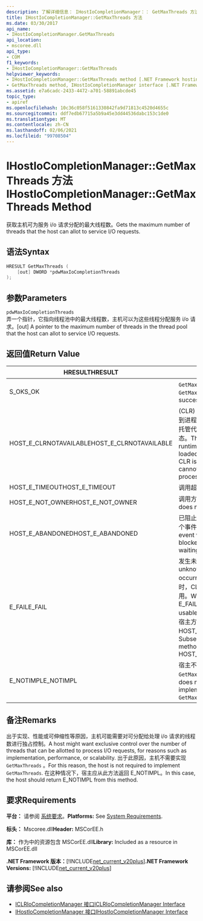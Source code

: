 ```yaml
---
description: 了解详细信息： IHostIoCompletionManager：： GetMaxThreads 方法
title: IHostIoCompletionManager::GetMaxThreads 方法
ms.date: 03/30/2017
api_name:
- IHostIoCompletionManager.GetMaxThreads
api_location:
- mscoree.dll
api_type:
- COM
f1_keywords:
- IHostIoCompletionManager::GetMaxThreads
helpviewer_keywords:
- IHostIoCompletionManager::GetMaxThreads method [.NET Framework hosting]
- GetMaxThreads method, IHostIoCompletionManager interface [.NET Framework hosting]
ms.assetid: e7a6cadc-2433-4472-a701-58891abcde45
topic_type:
- apiref
ms.openlocfilehash: 10c36c058f5161330842fa9d71813c4520d4655c
ms.sourcegitcommit: ddf7edb67715a5b9a45e3dd44536dabc153c1de0
ms.translationtype: MT
ms.contentlocale: zh-CN
ms.lasthandoff: 02/06/2021
ms.locfileid: "99708504"
---
```

# <a name="ihostiocompletionmanagergetmaxthreads-method"></a><span data-ttu-id="1de53-103">IHostIoCompletionManager::GetMaxThreads 方法</span><span class="sxs-lookup"><span data-stu-id="1de53-103">IHostIoCompletionManager::GetMaxThreads Method</span></span>

<span data-ttu-id="1de53-104">获取主机可为服务 i/o 请求分配的最大线程数。</span><span class="sxs-lookup"><span data-stu-id="1de53-104">Gets the maximum number of threads that the host can allot to service I/O requests.</span></span>  
  
## <a name="syntax"></a><span data-ttu-id="1de53-105">语法</span><span class="sxs-lookup"><span data-stu-id="1de53-105">Syntax</span></span>  
  
```cpp  
HRESULT GetMaxThreads (  
    [out] DWORD *pdwMaxIoCompletionThreads  
);  
```  
  
## <a name="parameters"></a><span data-ttu-id="1de53-106">参数</span><span class="sxs-lookup"><span data-stu-id="1de53-106">Parameters</span></span>  

 `pdwMaxIoCompletionThreads`  
 <span data-ttu-id="1de53-107">弄一个指针，它指向线程池中的最大线程数，主机可以为这些线程分配服务 i/o 请求。</span><span class="sxs-lookup"><span data-stu-id="1de53-107">[out] A pointer to the maximum number of threads in the thread pool that the host can allot to service I/O requests.</span></span>  
  
## <a name="return-value"></a><span data-ttu-id="1de53-108">返回值</span><span class="sxs-lookup"><span data-stu-id="1de53-108">Return Value</span></span>  
  
|<span data-ttu-id="1de53-109">HRESULT</span><span class="sxs-lookup"><span data-stu-id="1de53-109">HRESULT</span></span>|<span data-ttu-id="1de53-110">说明</span><span class="sxs-lookup"><span data-stu-id="1de53-110">Description</span></span>|  
|-------------|-----------------|  
|<span data-ttu-id="1de53-111">S_OK</span><span class="sxs-lookup"><span data-stu-id="1de53-111">S_OK</span></span>|<span data-ttu-id="1de53-112">`GetMaxThreads` 已成功返回。</span><span class="sxs-lookup"><span data-stu-id="1de53-112">`GetMaxThreads` returned successfully.</span></span>|  
|<span data-ttu-id="1de53-113">HOST_E_CLRNOTAVAILABLE</span><span class="sxs-lookup"><span data-stu-id="1de53-113">HOST_E_CLRNOTAVAILABLE</span></span>|<span data-ttu-id="1de53-114"> (CLR) 的公共语言运行时未加载到进程中，或 CLR 处于无法运行托管代码或成功处理调用的状态。</span><span class="sxs-lookup"><span data-stu-id="1de53-114">The common language runtime (CLR) has not been loaded into a process, or the CLR is in a state in which it cannot run managed code or process the call successfully.</span></span>|  
|<span data-ttu-id="1de53-115">HOST_E_TIMEOUT</span><span class="sxs-lookup"><span data-stu-id="1de53-115">HOST_E_TIMEOUT</span></span>|<span data-ttu-id="1de53-116">调用超时。</span><span class="sxs-lookup"><span data-stu-id="1de53-116">The call timed out.</span></span>|  
|<span data-ttu-id="1de53-117">HOST_E_NOT_OWNER</span><span class="sxs-lookup"><span data-stu-id="1de53-117">HOST_E_NOT_OWNER</span></span>|<span data-ttu-id="1de53-118">调用方不拥有该锁。</span><span class="sxs-lookup"><span data-stu-id="1de53-118">The caller does not own the lock.</span></span>|  
|<span data-ttu-id="1de53-119">HOST_E_ABANDONED</span><span class="sxs-lookup"><span data-stu-id="1de53-119">HOST_E_ABANDONED</span></span>|<span data-ttu-id="1de53-120">已阻止的线程或纤程正在等待某个事件时，该事件被取消。</span><span class="sxs-lookup"><span data-stu-id="1de53-120">An event was canceled while a blocked thread or fiber was waiting on it.</span></span>|  
|<span data-ttu-id="1de53-121">E_FAIL</span><span class="sxs-lookup"><span data-stu-id="1de53-121">E_FAIL</span></span>|<span data-ttu-id="1de53-122">发生未知的灾难性故障。</span><span class="sxs-lookup"><span data-stu-id="1de53-122">An unknown catastrophic failure occurred.</span></span> <span data-ttu-id="1de53-123">当方法返回 E_FAIL 时，CLR 在该进程内将不再可用。</span><span class="sxs-lookup"><span data-stu-id="1de53-123">When a method returns E_FAIL, the CLR is no longer usable within the process.</span></span> <span data-ttu-id="1de53-124">对宿主方法的后续调用会返回 HOST_E_CLRNOTAVAILABLE。</span><span class="sxs-lookup"><span data-stu-id="1de53-124">Subsequent calls to hosting methods return HOST_E_CLRNOTAVAILABLE.</span></span>|  
|<span data-ttu-id="1de53-125">E_NOTIMPL</span><span class="sxs-lookup"><span data-stu-id="1de53-125">E_NOTIMPL</span></span>|<span data-ttu-id="1de53-126">宿主不提供的实现 `GetMaxThreads` 。</span><span class="sxs-lookup"><span data-stu-id="1de53-126">The host does not provide an implementation of `GetMaxThreads`.</span></span>|  
  
## <a name="remarks"></a><span data-ttu-id="1de53-127">备注</span><span class="sxs-lookup"><span data-stu-id="1de53-127">Remarks</span></span>  

 <span data-ttu-id="1de53-128">出于实现、性能或可伸缩性等原因，主机可能需要对可分配给处理 i/o 请求的线程数进行独占控制。</span><span class="sxs-lookup"><span data-stu-id="1de53-128">A host might want exclusive control over the number of threads that can be allotted to process I/O requests, for reasons such as implementation, performance, or scalability.</span></span> <span data-ttu-id="1de53-129">出于此原因，主机不需要实现 `GetMaxThreads` 。</span><span class="sxs-lookup"><span data-stu-id="1de53-129">For this reason, the host is not required to implement `GetMaxThreads`.</span></span> <span data-ttu-id="1de53-130">在这种情况下，宿主应从此方法返回 E_NOTIMPL。</span><span class="sxs-lookup"><span data-stu-id="1de53-130">In this case, the host should return E_NOTIMPL from this method.</span></span>  
  
## <a name="requirements"></a><span data-ttu-id="1de53-131">要求</span><span class="sxs-lookup"><span data-stu-id="1de53-131">Requirements</span></span>  

 <span data-ttu-id="1de53-132">**平台：** 请参阅 [系统要求](../../get-started/system-requirements.md)。</span><span class="sxs-lookup"><span data-stu-id="1de53-132">**Platforms:** See [System Requirements](../../get-started/system-requirements.md).</span></span>  
  
 <span data-ttu-id="1de53-133">**标头：** Mscoree.dll</span><span class="sxs-lookup"><span data-stu-id="1de53-133">**Header:** MSCorEE.h</span></span>  
  
 <span data-ttu-id="1de53-134">**库：** 作为中的资源包含 MSCorEE.dll</span><span class="sxs-lookup"><span data-stu-id="1de53-134">**Library:** Included as a resource in MSCorEE.dll</span></span>  
  
 <span data-ttu-id="1de53-135">**.NET Framework 版本：**[!INCLUDE[net_current_v20plus](../../../../includes/net-current-v20plus-md.md)]</span><span class="sxs-lookup"><span data-stu-id="1de53-135">**.NET Framework Versions:** [!INCLUDE[net_current_v20plus](../../../../includes/net-current-v20plus-md.md)]</span></span>  
  
## <a name="see-also"></a><span data-ttu-id="1de53-136">请参阅</span><span class="sxs-lookup"><span data-stu-id="1de53-136">See also</span></span>

- [<span data-ttu-id="1de53-137">ICLRIoCompletionManager 接口</span><span class="sxs-lookup"><span data-stu-id="1de53-137">ICLRIoCompletionManager Interface</span></span>](iclriocompletionmanager-interface.md)
- [<span data-ttu-id="1de53-138">IHostIoCompletionManager 接口</span><span class="sxs-lookup"><span data-stu-id="1de53-138">IHostIoCompletionManager Interface</span></span>](ihostiocompletionmanager-interface.md)
